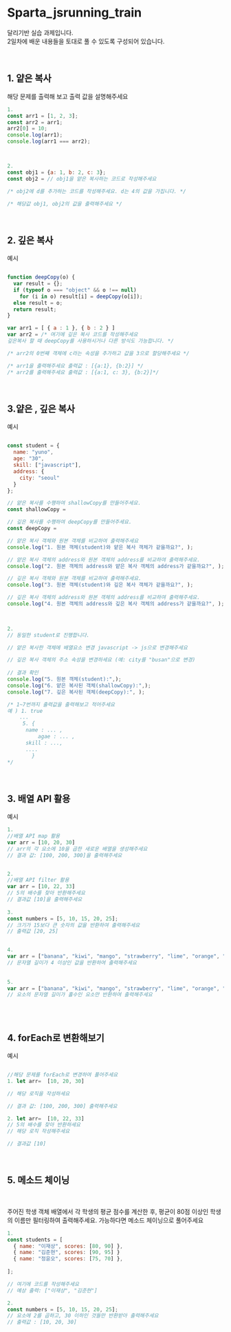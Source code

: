 # Sparta_jsrunning_train

달리기반 실습 과제입니다.  
2일차에 배운 내용들을 토대로 풀 수 있도록 구성되어 있습니다.

&nbsp;

## 1. 얕은 복사
해당 문제를 출력해 보고 출력 값을 설명해주세요 

```javascript
1.
const arr1 = [1, 2, 3];
const arr2 = arr1;
arr2[0] = 10;
console.log(arr1);
console.log(arr1 === arr2);  



2.
const obj1 = {a: 1, b: 2, c: 3};
const obj2 = // obj1을 얕은 복사하는 코드로 작성해주세요

/* obj2에 d를 추가하는 코드를 작성해주세요. d는 4의 값을 가집니다. */

/* 해당값 obj1, obj2의 값을 출력해주세요 */

```


&nbsp;

## 2. 깊은 복사 
예시

```javascript

function deepCopy(o) {
  var result = {};
  if (typeof o === "object" && o !== null)
    for (i in o) result[i] = deepCopy(o[i]);
  else result = o;
  return result;
}

var arr1 = [ { a : 1 }, { b : 2 } ]
var arr2 = /* 여기에 깊은 복사 코드를 작성해주세요 
깊은복사 할 때 deepCopy를 사용하시거나 다른 방식도 가능합니다. */

/* arr2의 0번째 객체에 c라는 속성을 추가하고 값을 3으로 할당해주세요 */

/* arr1을 출력해주세요 출력값 : [{a:1}, {b:2}] */
/* arr2를 출력해주세요 출력값 : [{a:1, c: 3}, {b:2}]*/

```

&nbsp;

## 3.얕은 , 깊은 복사  
예시 

```javascript

const student = {
  name: "yuno",
  age: "30",
  skill: ["javascript"],
  address: {
    city: "seoul"
  }
};

// 얕은 복사를 수행하여 shallowCopy를 만들어주세요.
const shallowCopy = 

// 깊은 복사를 수행하여 deepCopy를 만들어주세요.
const deepCopy = 

// 얕은 복사 객체와 원본 객체를 비교하여 출력해주세요
console.log("1. 원본 객체(student)와 얕은 복사 객체가 같을까요?", ); 

// 얕은 복사 객체의 address와 원본 객체의 address를 비교하여 출력해주세요.
console.log("2. 원본 객체의 address와 얕은 복사 객체의 address가 같을까요?", );

// 깊은 복사 객체와 원본 객체를 비교하여 출력해주세요.
console.log("3. 원본 객체(student)와 깊은 복사 객체가 같을까요?", ); 

// 깊은 복사 객체의 address와 원본 객체의 address를 비교하여 출력해주세요.
console.log("4. 원본 객체의 address와 깊은 복사 객체의 address가 같을까요?", );


 
2.
// 동일한 student로 진행합니다. 

// 얕은 복사한 객체에 배열요소 변경 javascript -> js으로 변경해주세요 

// 깊은 복사 객체의 주소 속성을 변경하세요 (예: city를 "busan"으로 변경)
 
// 결과 확인 
console.log("5. 원본 객체(student):",); 
console.log("6. 얕은 복사된 객체(shallowCopy):",); 
console.log("7. 깊은 복사된 객체(deepCopy):", );

/* 1~7번까지 출력값을 출력해보고 적어주세요
예 ) 1. true 
	... 
     5. {
	  name : ... ,
          agae : ... , 
	  skill : ...,
	  ....
        }
*/

```

&nbsp;

## 3. 배열 API 활용

예시

```javascript
1.
//배열 API map 활용
var arr = [10, 20, 30]
// arr의 각 요소에 10을 곱한 새로운 배열을 생성해주세요
// 결과 값: [100, 200, 300]을 출력해주세요


2.
//배열 API filter 활용
var arr = [10, 22, 33]
// 5의 배수를 찾아 반환해주세요
// 결과값 [10]을 출력해주세요
 
3.
const numbers = [5, 10, 15, 20, 25];
// 크기가 15보다 큰 숫자의 값을 반환하여 출력해주세요
// 출력값 [20, 25]


4.
var arr = ["banana", "kiwi", "mango", "strawberry", "lime", "orange", "plum", "cherry"];
// 문자열 길이가 4 이상인 값을 반환하여 출력해주세요
 
 
5.
var arr = ["banana", "kiwi", "mango", "strawberry", "lime", "orange", "plum", "cherry"];
// 요소의 문자열 길이가 홀수인 요소만 반환하여 출력해주세요
 

```


&nbsp;

## 4. forEach로 변환해보기

예시
```javascript

//해당 문제를 forEach로 변경하여 풀어주세요
1. let arr=  [10, 20, 30] 

// 해당 로직을 작성하세요  

// 결과 값: [100, 200, 300] 출력해주세요 

2. let arr=  [10, 22, 33]
// 5의 배수를 찾아 반환하세요
// 해당 로직 작성해주세요

// 결과값 [10]

```

&nbsp;

## 5. 메소드 체이닝


&nbsp;

주어진 학생 객체 배열에서 각 학생의 평균 점수를 계산한 후, 평균이 80점 이상인 학생의 이름만 필터링하여 출력해주세요.
가능하다면 메소드 체이닝으로 풀어주세요 

```javascript
1.
const students = [
  { name: "이재상", scores: [80, 90] },
  { name: "김준현", scores: [90, 95] }
  { name: "정윤오", scores: [75, 70] },
 
];

// 여기에 코드를 작성해주세요
// 예상 출력: ["이재상", "김준현"]

2.
const numbers = [5, 10, 15, 20, 25];
// 요소에 2를 곱하고, 30 이하인 것들만 반환받아 출력해주세요
// 출력값 : [10, 20, 30]

```
